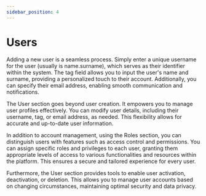 ```yaml
---
sidebar_position: 4
---
```


# Users

Adding a new user is a seamless process. Simply enter a unique username for the user (usually is name.surname), which serves as their identifier within the system. The tag field allows you to input the user's name and surname, providing a personalized touch to their account. Additionally, you can specify their email address, enabling smooth communication and notifications.

The User section goes beyond user creation. It empowers you to manage user profiles effectively. You can modify user details, including their username, tag, or email address, as needed. This flexibility allows for accurate and up-to-date user information.

In addition to account management, using the Roles section, you can distinguish users with features such as access control and permissions. You can assign specific roles and privileges to each user, granting them appropriate levels of access to various functionalities and resources within the platform. This ensures a secure and tailored experience for every user.

Furthermore, the User section provides tools to enable user activation, deactivation, or deletion. This allows you to manage user accounts based on changing circumstances, maintaining optimal security and data privacy.